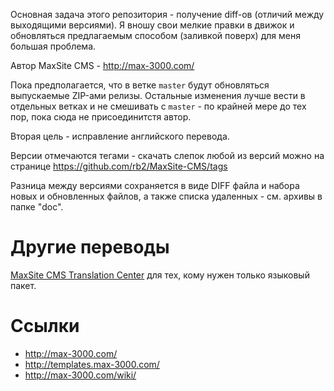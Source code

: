 Основная задача этого репозитория - получение diff-ов (отличий между выходящими версиями). Я вношу свои мелкие правки в движок и обновляться предлагаемым способом (заливкой поверх) для меня большая проблема.

Автор MaxSite CMS - http://max-3000.com/

Пока предполагается, что в ветке `master` будут обновляться выпускаемые ZIP-ами релизы. Остальные изменения лучше вести в отдельных ветках и не смешивать с `master` - по крайней мере до тех пор, пока сюда не присоединитстя автор.

Вторая цель - исправление английского перевода.

Версии отмечаются тегами - скачать слепок любой из версий можно на странице https://github.com/rb2/MaxSite-CMS/tags

Разница между версиями сохраняется в виде DIFF файла и набора новых и обновленных файлов, а также списка удаленных - см. архивы в папке "doc".


# Другие переводы

[MaxSite CMS Translation Center](https://github.com/g3d/MaxSite-TC) для тех, кому нужен только языковый пакет.

# Ссылки

* http://max-3000.com/
* http://templates.max-3000.com/
* http://max-3000.com/wiki/
